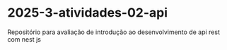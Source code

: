 # 2025-3-atividades-02-api
Repositório para avaliação de introdução ao desenvolvimento de api rest com nest js
